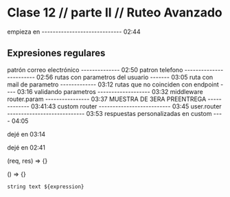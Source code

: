 # Clase 12 // parte II // Ruteo Avanzado

empieza en ----------------------------- 02:44

## Expresiones regulares

patrón correo electrónico -------------- 02:50
patron telefono ------------------------ 02:56
rutas con parametros del usuario ------- 03:05
ruta con mail de parametro ------------- 03:12
rutas que no coinciden con endpoint ---- 03:16
validando parametros ------------------- 03:32
middleware router.param ---------------- 03:37
MUESTRA DE 3ERA PREENTREGA ------------- 03:41:43
custom router -------------------------- 03:45
user.router ---------------------------- 03:53
respuestas personalizadas en custom ---- 04:05








dejé en 03:14



















dejé en 02:41

(req, res) => {}

() => {}

`string text ${expression}`